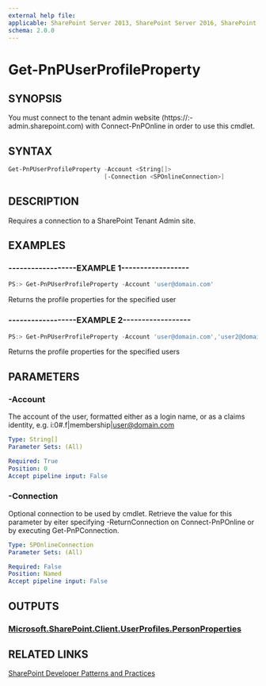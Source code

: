 ```yaml
---
external help file:
applicable: SharePoint Server 2013, SharePoint Server 2016, SharePoint Online
schema: 2.0.0
---
```

# Get-PnPUserProfileProperty

## SYNOPSIS
You must connect to the tenant admin website (https://:<tenant>-admin.sharepoint.com) with Connect-PnPOnline in order to use this cmdlet. 


## SYNTAX 

```powershell
Get-PnPUserProfileProperty -Account <String[]>
                           [-Connection <SPOnlineConnection>]
```

## DESCRIPTION
Requires a connection to a SharePoint Tenant Admin site.

## EXAMPLES

### ------------------EXAMPLE 1------------------
```powershell
PS:> Get-PnPUserProfileProperty -Account 'user@domain.com'
```

Returns the profile properties for the specified user

### ------------------EXAMPLE 2------------------
```powershell
PS:> Get-PnPUserProfileProperty -Account 'user@domain.com','user2@domain.com'
```

Returns the profile properties for the specified users

## PARAMETERS

### -Account
The account of the user, formatted either as a login name, or as a claims identity, e.g. i:0#.f|membership|user@domain.com

```yaml
Type: String[]
Parameter Sets: (All)

Required: True
Position: 0
Accept pipeline input: False
```

### -Connection
Optional connection to be used by cmdlet. Retrieve the value for this parameter by eiter specifying -ReturnConnection on Connect-PnPOnline or by executing Get-PnPConnection.

```yaml
Type: SPOnlineConnection
Parameter Sets: (All)

Required: False
Position: Named
Accept pipeline input: False
```

## OUTPUTS

### [Microsoft.SharePoint.Client.UserProfiles.PersonProperties](https://msdn.microsoft.com/en-us/library/microsoft.sharepoint.client.userprofiles.personproperties.aspx)

## RELATED LINKS

[SharePoint Developer Patterns and Practices](http://aka.ms/sppnp)